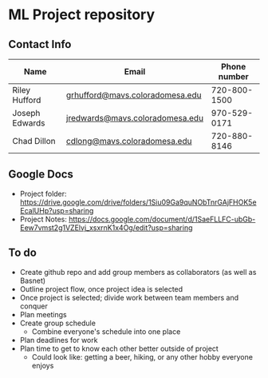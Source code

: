 # ML Project repository

## Contact Info
|Name|Email|Phone number|
|--|--|--|
|Riley Hufford|grhufford@mavs.coloradomesa.edu|720-800-1500|
|Joseph Edwards|jredwards@mavs.coloradomesa.edu|970-529-0171|
|Chad Dillon|cdlong@mavs.coloradomesa.edu|720-880-8146|

## Google Docs
* Project folder: https://drive.google.com/drive/folders/1Siu09Ga9quNObTnrGAjFHOK5eEcalUHp?usp=sharing
* Project Notes: https://docs.google.com/document/d/1SaeFLLFC-ubGb-Eew7vmst2g1VZElvj_xsxrnK1x4Og/edit?usp=sharing

## To do
* Create github repo and add group members as collaborators (as well as Basnet)
* Outline project flow, once project idea is selected
* Once project is selected; divide work between team members and conquer 
* Plan meetings
* Create group schedule
  - Combine everyone's schedule into one place
* Plan deadlines for work
* Plan time to get to know each other better outside of project
  - Could look like: getting a beer, hiking, or any other hobby everyone enjoys
